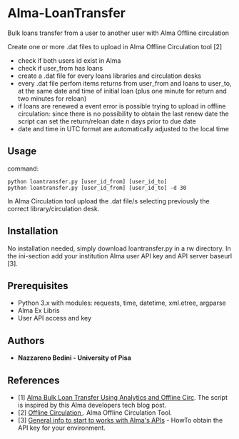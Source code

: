 # Alma-LoanTransfer
Bulk loans transfer from a user to another user with Alma Offline circulation

Create one or more .dat files to upload in Alma Offline Circulation tool [2]

* check if both users id exist in Alma
* check if user_from has loans
* create a .dat file for every loans libraries and circulation desks
* every .dat file perfom items returns from user_from and loans to user_to, at the same date and time of initial loan (plus one minute for return and two minutes for reloan)
* if loans are renewed a event error is possible trying to upload in offline circulation: since there is no possibility to obtain the last renew date the script can set the return/reloan date n days prior to due date
* date and time in UTC format are automatically adjusted to the local time

## Usage
command: 
```
python loantransfer.py [user_id_from] [user_id_to]
python loantransfer.py [user_id_from] [user_id_to] -d 30
```
In Alma Circulation tool upload the .dat file/s selecting previously the correct library/circulation desk.

## Installation
No installation needed, simply download loantransfer.py in a rw directory.
In the ini-section add your institution Alma user API key and API server baseurl [3].

## Prerequisites
* Python 3.x with modules: requests, time, datetime, xml.etree, argparse 
* Alma Ex Libris
* User API access and key

## Authors
* **Nazzareno Bedini - University of Pisa**

## References
* \[1\] [Alma Bulk Loan Transfer Using Analytics and Offline Circ](https://developers.exlibrisgroup.com/blog/Alma-Bulk-Loan-Transfer-Using-Analytics-and-Offline-Circ). The script is inspired by this Alma developers tech blog post.
* \[2\] [Offline Circulation ](https://knowledge.exlibrisgroup.com/Alma/Product_Documentation/010Alma_Online_Help_(English)/030Fulfillment/070Advanced_Tools/060Offline_Circulation). Alma Offline Circulation Tool.
* \[3\] [General info to start to works with Alma's APIs](https://developers.exlibrisgroup.com/alma/apis) - HowTo obtain the API key for your environment.
